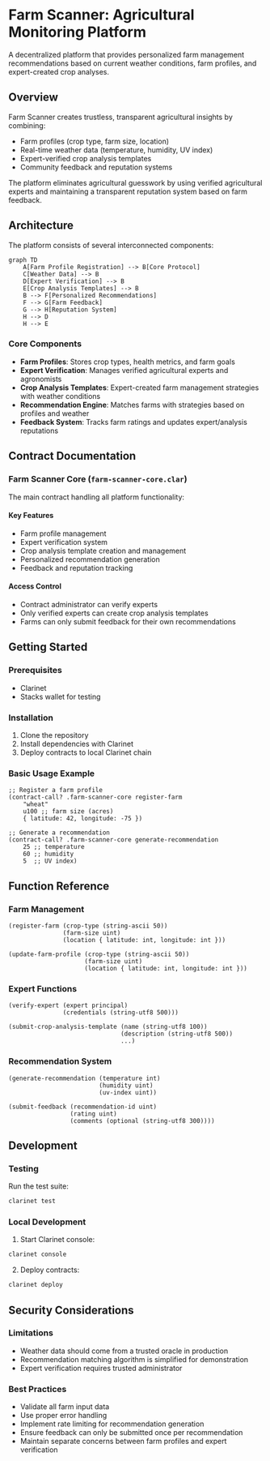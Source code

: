 # Farm Scanner: Agricultural Monitoring Platform

A decentralized platform that provides personalized farm management recommendations based on current weather conditions, farm profiles, and expert-created crop analyses.

## Overview

Farm Scanner creates trustless, transparent agricultural insights by combining:
- Farm profiles (crop type, farm size, location)
- Real-time weather data (temperature, humidity, UV index)
- Expert-verified crop analysis templates
- Community feedback and reputation systems

The platform eliminates agricultural guesswork by using verified agricultural experts and maintaining a transparent reputation system based on farm feedback.

## Architecture

The platform consists of several interconnected components:

```mermaid
graph TD
    A[Farm Profile Registration] --> B[Core Protocol]
    C[Weather Data] --> B
    D[Expert Verification] --> B
    E[Crop Analysis Templates] --> B
    B --> F[Personalized Recommendations]
    F --> G[Farm Feedback]
    G --> H[Reputation System]
    H --> D
    H --> E
```

### Core Components
- **Farm Profiles**: Stores crop types, health metrics, and farm goals
- **Expert Verification**: Manages verified agricultural experts and agronomists
- **Crop Analysis Templates**: Expert-created farm management strategies with weather conditions
- **Recommendation Engine**: Matches farms with strategies based on profiles and weather
- **Feedback System**: Tracks farm ratings and updates expert/analysis reputations

## Contract Documentation

### Farm Scanner Core (`farm-scanner-core.clar`)

The main contract handling all platform functionality:

#### Key Features
- Farm profile management
- Expert verification system
- Crop analysis template creation and management
- Personalized recommendation generation
- Feedback and reputation tracking

#### Access Control
- Contract administrator can verify experts
- Only verified experts can create crop analysis templates
- Farms can only submit feedback for their own recommendations

## Getting Started

### Prerequisites
- Clarinet
- Stacks wallet for testing

### Installation
1. Clone the repository
2. Install dependencies with Clarinet
3. Deploy contracts to local Clarinet chain

### Basic Usage Example
```clarity
;; Register a farm profile
(contract-call? .farm-scanner-core register-farm 
    "wheat" 
    u100 ;; farm size (acres)
    { latitude: 42, longitude: -75 })

;; Generate a recommendation
(contract-call? .farm-scanner-core generate-recommendation 
    25 ;; temperature
    60 ;; humidity
    5  ;; UV index)
```

## Function Reference

### Farm Management
```clarity
(register-farm (crop-type (string-ascii 50)) 
               (farm-size uint)
               (location { latitude: int, longitude: int }))

(update-farm-profile (crop-type (string-ascii 50)) 
                     (farm-size uint)
                     (location { latitude: int, longitude: int }))
```

### Expert Functions
```clarity
(verify-expert (expert principal) 
               (credentials (string-utf8 500)))

(submit-crop-analysis-template (name (string-utf8 100)) 
                               (description (string-utf8 500)) 
                               ...)
```

### Recommendation System
```clarity
(generate-recommendation (temperature int) 
                         (humidity uint) 
                         (uv-index uint))

(submit-feedback (recommendation-id uint) 
                 (rating uint) 
                 (comments (optional (string-utf8 300))))
```

## Development

### Testing
Run the test suite:
```bash
clarinet test
```

### Local Development
1. Start Clarinet console:
```bash
clarinet console
```

2. Deploy contracts:
```bash
clarinet deploy
```

## Security Considerations

### Limitations
- Weather data should come from a trusted oracle in production
- Recommendation matching algorithm is simplified for demonstration
- Expert verification requires trusted administrator

### Best Practices
- Validate all farm input data
- Use proper error handling
- Implement rate limiting for recommendation generation
- Ensure feedback can only be submitted once per recommendation
- Maintain separate concerns between farm profiles and expert verification